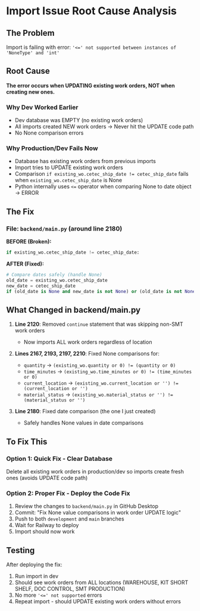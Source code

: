 # Import Issue Root Cause Analysis

## The Problem

Import is failing with error: `'<=' not supported between instances of 'NoneType' and 'int'`

## Root Cause

**The error occurs when UPDATING existing work orders, NOT when creating new ones.**

### Why Dev Worked Earlier
- Dev database was EMPTY (no existing work orders)
- All imports created NEW work orders → Never hit the UPDATE code path
- No None comparison errors

### Why Production/Dev Fails Now
- Database has existing work orders from previous imports
- Import tries to UPDATE existing work orders
- Comparison `if existing_wo.cetec_ship_date != cetec_ship_date` fails when `existing_wo.cetec_ship_date` is None
- Python internally uses `<=` operator when comparing None to date object → ERROR

## The Fix

### File: `backend/main.py` (around line 2180)

**BEFORE (Broken):**
```python
if existing_wo.cetec_ship_date != cetec_ship_date:
```

**AFTER (Fixed):**
```python
# Compare dates safely (handle None)
old_date = existing_wo.cetec_ship_date
new_date = cetec_ship_date
if (old_date is None and new_date is not None) or (old_date is not None and new_date is None) or (old_date is not None and new_date is not None and old_date != new_date):
```

## What Changed in backend/main.py

1. **Line 2120**: Removed `continue` statement that was skipping non-SMT work orders
   - Now imports ALL work orders regardless of location
   
2. **Lines 2167, 2193, 2197, 2210**: Fixed None comparisons for:
   - `quantity` → `(existing_wo.quantity or 0) != (quantity or 0)`
   - `time_minutes` → `(existing_wo.time_minutes or 0) != (time_minutes or 0)`
   - `current_location` → `(existing_wo.current_location or '') != (current_location or '')`
   - `material_status` → `(existing_wo.material_status or '') != (material_status or '')`

3. **Line 2180**: Fixed date comparison (the one I just created)
   - Safely handles None values in date comparisons

## To Fix This

### Option 1: Quick Fix - Clear Database
Delete all existing work orders in production/dev so imports create fresh ones (avoids UPDATE code path)

### Option 2: Proper Fix - Deploy the Code Fix
1. Review the changes to `backend/main.py` in GitHub Desktop
2. Commit: "Fix None value comparisons in work order UPDATE logic"
3. Push to both `development` and `main` branches
4. Wait for Railway to deploy
5. Import should now work

## Testing
After deploying the fix:
1. Run import in dev
2. Should see work orders from ALL locations (WAREHOUSE, KIT SHORT SHELF, DOC CONTROL, SMT PRODUCTION)
3. No more `'<=' not supported` errors
4. Repeat import - should UPDATE existing work orders without errors



